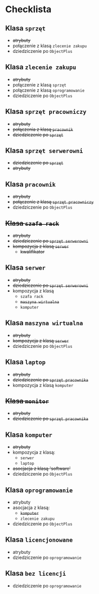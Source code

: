 # Checklista

## Klasa `sprzęt`

- ~~atrybuty~~
- połączenie z klasą `zlecenie zakupu`
- dziedziczenie po `ObjectPlus`

## Klasa `zlecenie zakupu`

- ~~atrybuty~~
- połączenie z klasą `sprzęt`
- połączenie z klasą `oprogramowanie`
- dziedziczenie po `ObjectPlus`

## Klasa `sprzęt pracowniczy`

- ~~atrybuty~~
- ~~połączenia z klasą `pracownik`~~
- ~~dziedziczenie po `sprzęt`~~

## Klasa `sprzęt serwerowni`

- ~~dziedziczenie po `sprzęt`~~
- ~~atrybuty~~

## Klasa `pracownik`

- ~~atrybuty~~
- ~~połączenie z klasą `sprzęt pracowniczy`~~
- dziedziczenie po `ObjectPlus`

## ~~Klasa `szafa rack`~~

- ~~atrybuty~~
- ~~dziedziczenie po `sprzęt serwerowni`~~
- ~~kompozycja z klasą `serwer`~~
  - ~~kwalifikator~~

## Klasa `serwer`

- ~~atrybuty~~
- ~~dziedziczenie po `sprzęt serwerowni`~~
- kompozycja z klasą 
  - `szafa rack`
  - ~~`maszyna wirtualna`~~
  - `komputer`

## Klasa `maszyna wirtualna`

- ~~atrybuty~~
- ~~kompozycja z klasą `serwer`~~
- dziedziczenie po `ObjectPlus`

## Klasa `laptop`

- ~~atrybuty~~
- ~~dziedziczenie po `sprzęt pracownika`~~
- kompozycja z klasą `komputer`

## ~~Klasa `monitor`~~

- ~~atrybuty~~
- ~~dziedziczenie po `sprzęt pracownika`~~

## Klasa `komputer`

- ~~atrybuty~~
- kompozycja z klasą:
  - `serwer`
  - `laptop`
- ~~asocjacja z klasą 'software'~~
- dziedziczenie po `ObjectPlus`

## Klasa `oprogramowanie`

- atrybuty
- asocjacja z klasą:
  - ~~`komputer`~~
  - `zlecenie zakupu`
- dziedziczenie po `ObjectPlus`

## Klasa `licencjonowane`

- atrybuty
- dziedziczenie po `oprogramowanie`

## Klasa `bez licencji`

- dziedziczenie po `oprogramowanie`